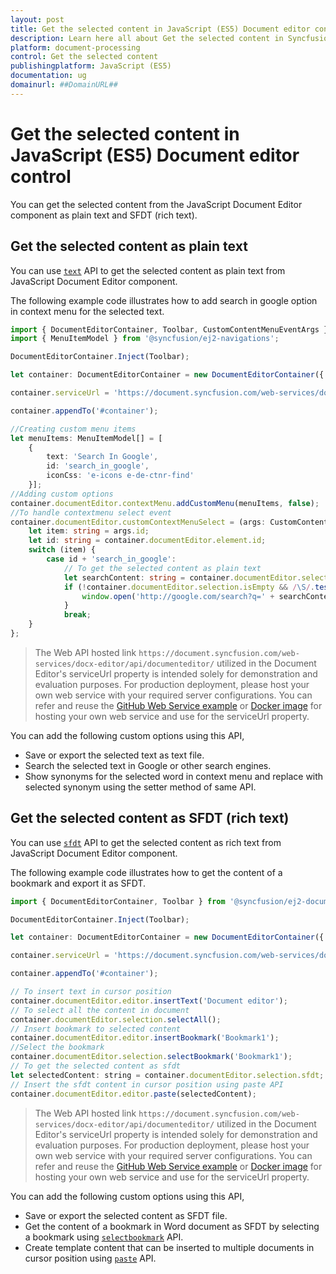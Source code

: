 ```yaml
---
layout: post
title: Get the selected content in JavaScript (ES5) Document editor control | Syncfusion
description: Learn here all about Get the selected content in Syncfusion JavaScript (ES5) Document editor control of Syncfusion Essential JS 2 and more.
platform: document-processing
control: Get the selected content 
publishingplatform: JavaScript (ES5)
documentation: ug
domainurl: ##DomainURL##
---
```


# Get the selected content in JavaScript (ES5) Document editor control

You can get the selected content from the JavaScript Document Editor component as plain text and SFDT (rich text).

## Get the selected content as plain text

You can use [`text`](https://ej2.syncfusion.com/javascript/documentation/api/document-editor/selection#text-code-classlanguage-textstringcode) API to get the selected content as plain text from JavaScript Document Editor component.

The following example code illustrates how to add search in google option in context menu for the selected text.

```ts
import { DocumentEditorContainer, Toolbar, CustomContentMenuEventArgs } from '@syncfusion/ej2-documenteditor';
import { MenuItemModel } from '@syncfusion/ej2-navigations';

DocumentEditorContainer.Inject(Toolbar);

let container: DocumentEditorContainer = new DocumentEditorContainer({ enableToolbar: true, height: '590px' });

container.serviceUrl = 'https://document.syncfusion.com/web-services/docx-editor/api/documenteditor/';

container.appendTo('#container');

//Creating custom menu items
let menuItems: MenuItemModel[] = [
    {
        text: 'Search In Google',
        id: 'search_in_google',
        iconCss: 'e-icons e-de-ctnr-find'
    }];
//Adding custom options
container.documentEditor.contextMenu.addCustomMenu(menuItems, false);
//To handle contextmenu select event
container.documentEditor.customContextMenuSelect = (args: CustomContentMenuEventArgs): void => {
    let item: string = args.id;
    let id: string = container.documentEditor.element.id;
    switch (item) {
        case id + 'search_in_google':
            // To get the selected content as plain text
            let searchContent: string = container.documentEditor.selection.text;
            if (!container.documentEditor.selection.isEmpty && /\S/.test(searchContent)) {
                window.open('http://google.com/search?q=' + searchContent);
            }
            break;
    }
};
```

> The Web API hosted link `https://document.syncfusion.com/web-services/docx-editor/api/documenteditor/` utilized in the Document Editor's serviceUrl property is intended solely for demonstration and evaluation purposes. For production deployment, please host your own web service with your required server configurations. You can refer and reuse the [GitHub Web Service example](https://github.com/SyncfusionExamples/EJ2-DocumentEditor-WebServices) or [Docker image](https://hub.docker.com/r/syncfusion/word-processor-server) for hosting your own web service and use for the serviceUrl property.

You can add the following custom options using this API,

* Save or export the selected text as text file.
* Search the selected text in Google or other search engines.
* Show synonyms for the selected word in context menu and replace with selected synonym using the setter method of same API.

## Get the selected content as SFDT (rich text)

You can use [`sfdt`](https://ej2.syncfusion.com/javascript/documentation/api/document-editor/selection#sfdt-code-classlanguage-textstringcode) API to get the selected content as rich text from JavaScript Document Editor component.

The following example code illustrates how to get the content of a bookmark and export it as SFDT.

```js
import { DocumentEditorContainer, Toolbar } from '@syncfusion/ej2-documenteditor';

DocumentEditorContainer.Inject(Toolbar);

let container: DocumentEditorContainer = new DocumentEditorContainer({ enableToolbar: true, height: '590px' });

container.serviceUrl = 'https://document.syncfusion.com/web-services/docx-editor/api/documenteditor/';

container.appendTo('#container');

// To insert text in cursor position
container.documentEditor.editor.insertText('Document editor');
// To select all the content in document
container.documentEditor.selection.selectAll();
// Insert bookmark to selected content
container.documentEditor.editor.insertBookmark('Bookmark1');
//Select the bookmark
container.documentEditor.selection.selectBookmark('Bookmark1');
// To get the selected content as sfdt
let selectedContent: string = container.documentEditor.selection.sfdt;
// Insert the sfdt content in cursor position using paste API
container.documentEditor.editor.paste(selectedContent);
```

> The Web API hosted link `https://document.syncfusion.com/web-services/docx-editor/api/documenteditor/` utilized in the Document Editor's serviceUrl property is intended solely for demonstration and evaluation purposes. For production deployment, please host your own web service with your required server configurations. You can refer and reuse the [GitHub Web Service example](https://github.com/SyncfusionExamples/EJ2-DocumentEditor-WebServices) or [Docker image](https://hub.docker.com/r/syncfusion/word-processor-server) for hosting your own web service and use for the serviceUrl property.

You can add the following custom options using this API,

* Save or export the selected content as SFDT file.
* Get the content of a bookmark in Word document as SFDT by selecting a bookmark using [`selectbookmark`](https://ej2.syncfusion.com/javascript/documentation/api/document-editor/selection#selectbookmark) API.
* Create template content that can be inserted to multiple documents in cursor position using [`paste`](https://ej2.syncfusion.com/javascript/documentation/api/document-editor/editor#paste) API.